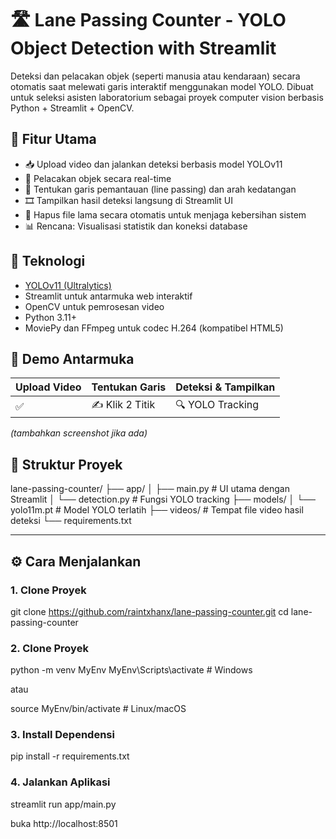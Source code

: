 # 🛣️ Lane Passing Counter - YOLO Object Detection with Streamlit

Deteksi dan pelacakan objek (seperti manusia atau kendaraan) secara otomatis saat melewati garis interaktif menggunakan model YOLO. Dibuat untuk seleksi asisten laboratorium sebagai proyek computer vision berbasis Python + Streamlit + OpenCV.

## 🚀 Fitur Utama

- 📥 Upload video dan jalankan deteksi berbasis model YOLOv11
- 🧠 Pelacakan objek secara real-time
- 🎯 Tentukan garis pemantauan (line passing) dan arah kedatangan
- 🎞️ Tampilkan hasil deteksi langsung di Streamlit UI
- 🧹 Hapus file lama secara otomatis untuk menjaga kebersihan sistem
- 📊 Rencana: Visualisasi statistik dan koneksi database

## 🧩 Teknologi

- [YOLOv11 (Ultralytics)](https://github.com/ultralytics/ultralytics)
- Streamlit untuk antarmuka web interaktif
- OpenCV untuk pemrosesan video
- Python 3.11+
- MoviePy dan FFmpeg untuk codec H.264 (kompatibel HTML5)

## 📸 Demo Antarmuka

| Upload Video | Tentukan Garis | Deteksi & Tampilkan |
|--------------|----------------|----------------------|
| ✅           | ✍️ Klik 2 Titik | 🔍 YOLO Tracking     |

*(tambahkan screenshot jika ada)*

## 📁 Struktur Proyek

lane-passing-counter/
├── app/
│ ├── main.py # UI utama dengan Streamlit
│ └── detection.py # Fungsi YOLO tracking
├── models/
│ └── yolo11m.pt # Model YOLO terlatih
├── videos/ # Tempat file video hasil deteksi
└── requirements.txt


---

## ⚙️ Cara Menjalankan

### 1. Clone Proyek

git clone https://github.com/raintxhanx/lane-passing-counter.git
cd lane-passing-counter 

### 2. Clone Proyek

python -m venv MyEnv
MyEnv\Scripts\activate     # Windows

atau

source MyEnv/bin/activate  # Linux/macOS

### 3. Install Dependensi

pip install -r requirements.txt

### 4. Jalankan Aplikasi
streamlit run app/main.py

buka http://localhost:8501